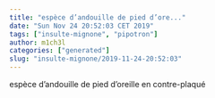 ```yaml
---
title: "espèce d’andouille de pied d’ore..."
date: "Sun Nov 24 20:52:03 CET 2019"
tags: ["insulte-mignone", "pipotron"]
author: m1ch3l
categories: ["generated"]
slug: "insulte-mignone/2019-11-24-20:52:03"
---
```


espèce d’andouille de pied d’oreille en contre-plaqué
